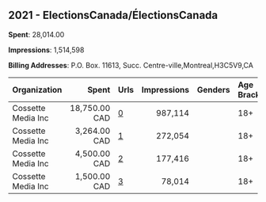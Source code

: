 ## 2021 - ElectionsCanada/ÉlectionsCanada 
**Spent**: 28,014.00

**Impressions**: 1,514,598

**Billing Addresses**: P.O. Box. 11613, Succ. Centre-ville,Montreal,H3C5V9,CA

|Organization|Spent|Urls|Impressions|Genders|Age Brackets|Country Codes|
|:---|---:|:---|---:|:---|:---|:---|
|Cossette Media Inc|18,750.00 CAD|[0](https://www.snap.com/political-ads/asset/234105e40da65b6288770675bb2dc7e882fc0cb42a1530c8b660a59eca33a998?mediaType=png)|987,114||18+|canada|
|Cossette Media Inc|3,264.00 CAD|[1](https://www.snap.com/political-ads/asset/1d7a1a6ef1620b1156e9d9566d0999d82597cb7b1f4b56f1a5662d5040fa57af?mediaType=png)|272,054||18+|canada|
|Cossette Media Inc|4,500.00 CAD|[2](https://www.snap.com/political-ads/asset/b7e25ae141a14d1c8c4c48ce03cdbc9ac94b12b2f8874a801ca5f2f3fc660232?mediaType=png)|177,416||18+|canada|
|Cossette Media Inc|1,500.00 CAD|[3](https://www.snap.com/political-ads/asset/3b1ef4d4f8b00487cf72e3c5fc53c2938f3778a8ed4b30cf46f2f149cd397e0c?mediaType=png)|78,014||18+|canada|
